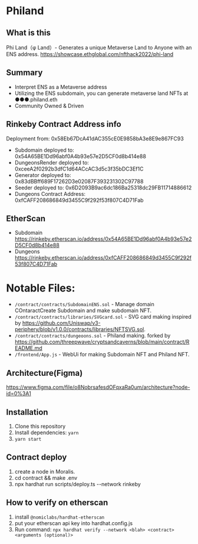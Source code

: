 # Philand
## What is this
Phi Land（φ Land）- Generates a unique Metaverse Land to Anyone with an ENS address.
https://showcase.ethglobal.com/nfthack2022/phi-land

## Summary
- Interpret ENS as a Metaverse address
- Utilizing the ENS subdomain, you can generate metaverse land NFTs at ●●●.philand.eth
- Community Owned & Driven


## Rinkeby Contract Address info
Deployment from:  0x58Eb67DcA41dAC355cE0E9858bA3e8E9e867FC93

- Subdomain deployed to: 0x54A65BE1Dd96abf0A4b93e57e2D5CF0d8b414e88
- DungeonsRender deployed to: 0xceeA2f0292b3dfC1d64ACcAC3d5c3f35bDC3Ef1C
- Generator deployed to: 0x83dBBff689F17262D3e02087F393231302C97788
- Seeder deployed to: 0x6D2093B9ac6dc186Ba25318dc29FB11714886612
- Dungeons Contract Address: 0xfCAFF208686849d3455C9f292f53f807C4D71Fab

## EtherScan
- Subdomain
https://rinkeby.etherscan.io/address/0x54A65BE1Dd96abf0A4b93e57e2D5CF0d8b414e88
- Dungeons
https://rinkeby.etherscan.io/address/0xfCAFF208686849d3455C9f292f53f807C4D71Fab

# Notable Files:
- `/contract/contracts/SubdomainENS.sol` - Manage domain COntaractCreate Subdomain and make subdomain NFT.
- `/contract/contracts/libraries/SVGcard.sol` - SVG card making inspired by https://github.com/Uniswap/v3-periphery/blob/v1.0.0/contracts/libraries/NFTSVG.sol.
- `/contract/contracts/dungeoons.sol` - Philand making. forked by https://github.com/threepwave/cryptsandcaverns/blob/main/contract/README.md
- `/frontend/App.js` - WebUi for making Subdomain NFT and Philand NFT.
## Architecture(Figma)
 https://www.figma.com/file/o8NobrsafesdOFqxaRa0um/architecture?node-id=0%3A1
## Installation
1. Clone this repository
2. Install dependencies: `yarn`
3. `yarn start`
## Contract deploy
1. create a node in Moralis.
2. cd contract && make .env
3. npx hardhat run scripts/deploy.ts --network rinkeby

## How to verify on etherscan
1. install `@nomiclabs/hardhat-etherscan`
2. put your etherscan api key into hardhat.config.js
2. Run command: `npx hardhat verify --network <blah> <contract> <arguments (optional)>`
<!-- Deployment from:  0x58Eb67DcA41dAC355cE0E9858bA3e8E9e867FC93
#ropsten
Subdomain deployed to: 0x8030B66f024876f34bE1ED3A63fe45F2d110f94E
DungeonsRender deployed to: 0x54b4e97d32b6C33E6d0A648CECEe1C78c3cC3AF5
Generator deployed to: 0x6282A35d5CCDe569F2F138628844d1CCaD1d82ef
Seeder deployed to: 0xFBDe8b322B602D286A8fb09A7adD4ec3764085EC
Dungeons Contract Address: 0xa88A8C629c99cA1a43B0D85F861C26110B672BAB -->